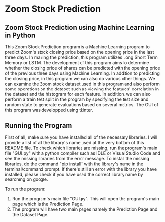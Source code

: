 # Zoom Stock Prediction
## Zoom Stock Prediction using Machine Learning in Python
This Zoom Stock Prediction program is a Machine Learning program to predict Zoom's stock closing price based on the opening price in the last three days. In making the prediction, this program utilizes Long Short Term Memory or LSTM. The development of this program aims to determine whether the closing price of shares can be predicted with the opening price of the previous three days using Machine Learning. In addition to predicting the closing price, in this program we can also do various other things. We can examine the Zoom stock dataset used in this program and also perform some operations on the dataset such as viewing the features' correlation in the dataset and the histogram for each feature. In addition, we can also perform a train test split in the program by specifying the test size and random state to generate evaluations based on several metrics. The GUI of this program was developped using tkinter.

## Running the Program
First of all, make sure you have installed all of the necessary libraries. I will provide a list of all the library's name used at the very bottom of this README file. To check which libraries are missing, run the program's main file "GUI.py" with a python compiler such as IDLE or Visual Studio Code and see the missing libraries from the error message. To install the missing libraries, do the command "pip install" with the library's name in the terminal/command prompt. If there's still an error with the library you have installed, please check if you have used the correct library name by searching on google. 

To run the program:
1. Run the program's main file "GUI.py". This will open the program's main page which is the Prediction Page.
2. The program will have two main pages namely the Prediction Page and the Dataset Page.

